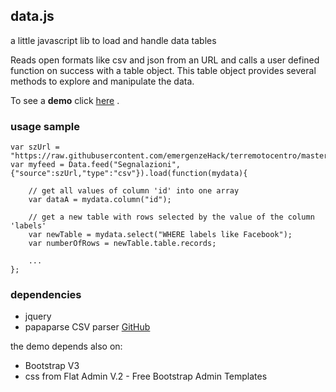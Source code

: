 ## data.js

a little javascript lib to load and handle data tables

Reads open formats like csv and json from an URL and calls a user defined function on success with a table object.
This table object provides several methods to explore and manipulate the data.

To see a **demo** click [here](https://gjrichter.github.io/data.js/demo/html/) .

### usage sample

```
var szUrl = "https://raw.githubusercontent.com/emergenzeHack/terremotocentro/master/data/issues.csv";
var myfeed = Data.feed("Segnalazioni",{"source":szUrl,"type":"csv"}).load(function(mydata){

    // get all values of column 'id' into one array
    var dataA = mydata.column("id"); 
    
    // get a new table with rows selected by the value of the column 'labels'
    var newTable = mydata.select("WHERE labels like Facebook"); 
    var numberOfRows = newTable.table.records;
    
    ...   
};
```

### dependencies

- jquery
- papaparse CSV parser [GitHub](https://github.com/mholt/PapaParse)

the demo depends also on:

- Bootstrap V3
- css from Flat Admin V.2 - Free Bootstrap Admin Templates


